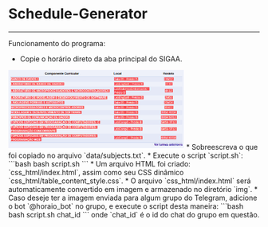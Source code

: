# Schedule-Generator
-------
Funcionamento do programa:
* Copie o horário direto da aba principal do SIGAA.
<img width = "70%" src = "/util/print_sigaa.png">
* Sobreescreva o que foi copiado no arquivo `data/subjects.txt`.
* Execute o script `script.sh`:
    ```bash
        bash script.sh
    ```
* Um arquivo HTML foi criado: `css_html/index.html`, assim como seu CSS dinâmico `css_html/table_content_style.css`.
* O arquivo `css_html/index.html` será automaticamente convertido em imagem e armazenado no diretório `img`.
* Caso deseje ter a imagem enviada para algum grupo do Telegram, adicione o bot `@horaio_bot` no grupo, e execute o script desta maneira:
    ```bash
        bash script.sh chat_id
    ```
    onde `chat_id` é o id do chat do grupo em questão.
